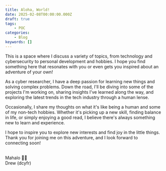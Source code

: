 ```yaml
---
title: Aloha, World!
date: 2025-02-08T00:00:00.000Z
draft: true
tags:
    - POC
categories:
    - Blog
keywords: []
---
```


This is a space where I discuss a variety of topics, from technology and cybersecurity to personal development and hobbies. I hope you find something here that resonates with you or even gets you inspired about an adventure of your own!

As a cyber researcher, I have a deep passion for learning new things and solving complex problems. Down the road, I'll be diving into some of the projects I'm working on, sharing insights I've learned along the way, and exploring the latest trends in the tech industry through a human lense.

Occasionally, I share my thoughts on what it's like being a human and some of my non-tech hobbies. Whether it's picking up a new skill, finding balance in life, or simply enjoying a good read, I believe there's always something new to learn and experience.

I hope to inspire you to explore new interests and find joy in the little things. Thank you for joining me on this adventure, and I look forward to connecting soon!

\
Mahalo 🤙🏼\
Drew (dcyfr)
